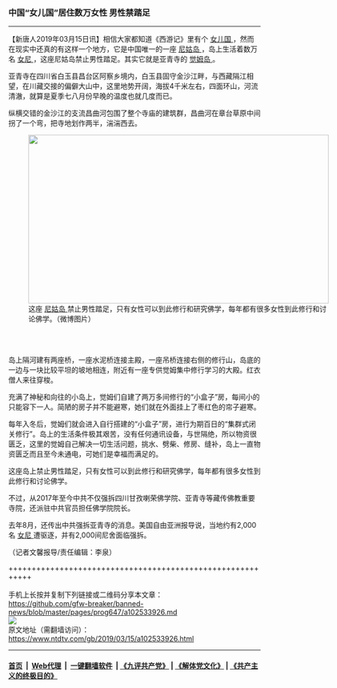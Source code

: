 ### 中国“女儿国”居住数万女性 男性禁踏足
------------------------

<div class="post_content" itemprop="articleBody">
 <p>
  【新唐人2019年03月15日讯】相信大家都知道《西游记》里有个
  <a href="https://www.ntdtv.com/gb/女儿国.htm">
   女儿国
  </a>
  ，然而在现实中还真的有这样一个地方，它是中国唯一的一座
  <a href="https://www.ntdtv.com/gb/尼姑岛.htm">
   尼姑岛
  </a>
  ，岛上生活着数万名
  <a href="https://www.ntdtv.com/gb/女尼.htm">
   女尼
  </a>
  ，这座尼姑岛禁止男性踏足。其实它就是亚青寺的
  <a href="https://www.ntdtv.com/gb/觉姆岛.htm">
   觉姆岛
  </a>
  。
 </p>
 <p>
  亚青寺在四川省白玉县昌台区阿察乡境内，白玉县固守金沙江畔，与西藏隔江相望，在川藏交接的偏僻大山中，这里地势开阔，海拔4千米左右，四面环山，河流清澈，就算是夏季七八月份早晚的温度也就几度而已。
 </p>
 <p>
  纵横交错的金沙江的支流昌曲河包围了整个寺庙的建筑群，昌曲河在章台草原中间拐了一个弯，把寺地划作两半，湍湍西去。
 </p>
 <figure class="wp-caption alignnone" id="attachment_102533931" style="width: 600px">
  <a href="https://www.ntdtv.com/assets/uploads/2019/03/1552586966905172.jpg">
   <img alt="" class="size-medium wp-image-102533931" height="337" src="https://www.ntdtv.com/assets/uploads/2019/03/1552586966905172-600x337.jpg" width="600"/>
  </a>
  <br/><figcaption class="wp-caption-text">
   这座
   <a href="https://www.ntdtv.com/gb/尼姑岛.htm">
    尼姑岛
   </a>
   禁止男性踏足，只有女性可以到此修行和研究佛学，每年都有很多女性到此修行和讨论佛学。（微博图片）
  </figcaption><br/>
 </figure><br/>
 <p>
  岛上隔河建有两座桥，一座水泥桥连接主殿，一座吊桥连接右侧的修行山，岛底的一边与一块比较平坦的坡地相连，附近有一座专供觉姆集中修行学习的大殿。红衣僧人来往穿梭。
 </p>
 <p>
  充满了神秘和向往的小岛上，觉姆们自建了两万多间修行的“小盒子”房，每间小的只能容下一人。简陋的房子并不能避寒，她们就在外面挂上了枣红色的帘子避寒。
 </p>
 <p>
  每年入冬后，觉姆们就会进入自行搭建的“小盒子”房，进行为期百日的“集群式闭关修行”。岛上的生活条件极其艰苦，没有任何通讯设备，与世隔绝，所以物资很匮乏，这里的觉姆自己解决一切生活问题，挑水、劈柴、修房、缝补，岛上一直物资匮乏而且至今未通电，可她们是幸福而满足的。
 </p>
 <p>
  这座岛上禁止男性踏足，只有女性可以到此修行和研究佛学，每年都有很多女性到此修行和讨论佛学。
 </p>
 <p>
  不过，从2017年至今中共不仅强拆四川甘孜喇荣佛学院、亚青寺等藏传佛教重要寺院，还派驻中共官员担任佛学院院长。
 </p>
 <p>
  去年8月，还传出中共强拆亚青寺的消息。美国自由亚洲报导说，当地约有2,000名
  <a href="https://www.ntdtv.com/gb/女尼.htm">
   女尼
  </a>
  遭驱逐，并有2,000间尼舍面临强拆。
 </p>
 <p>
  （记者文馨报导/责任编辑：李泉）
 </p>
 <div class="single_ad">
 </div>
</div>

+++++++++++++++++++++++++++++++++++++++++++++++++++++++++++<br/><br/>
手机上长按并复制下列链接或二维码分享本文章：<br/>
https://github.com/gfw-breaker/banned-news/blob/master/pages/prog647/a102533926.md <br/>
<a href='https://github.com/gfw-breaker/banned-news/blob/master/pages/prog647/a102533926.md'><img src='https://github.com/gfw-breaker/banned-news/blob/master/pages/prog647/a102533926.md.png'/></a> <br/>
原文地址（需翻墙访问）：https://www.ntdtv.com/gb/2019/03/15/a102533926.html


------------------------
#### [首页](https://github.com/gfw-breaker/banned-news/blob/master/README.md) &nbsp;|&nbsp; [Web代理](https://github.com/labour-camp/helloworld) &nbsp;|&nbsp; [一键翻墙软件](https://github.com/gfw-breaker/nogfw/blob/master/README.md) &nbsp;| [《九评共产党》](https://github.com/gfw-breaker/9ping.md/blob/master/README.md#九评之一评共产党是什么) | [《解体党文化》](https://github.com/gfw-breaker/jtdwh.md/blob/master/README.md) | [《共产主义的终极目的》](https://github.com/gfw-breaker/gczydzjmd.md/blob/master/README.md)

